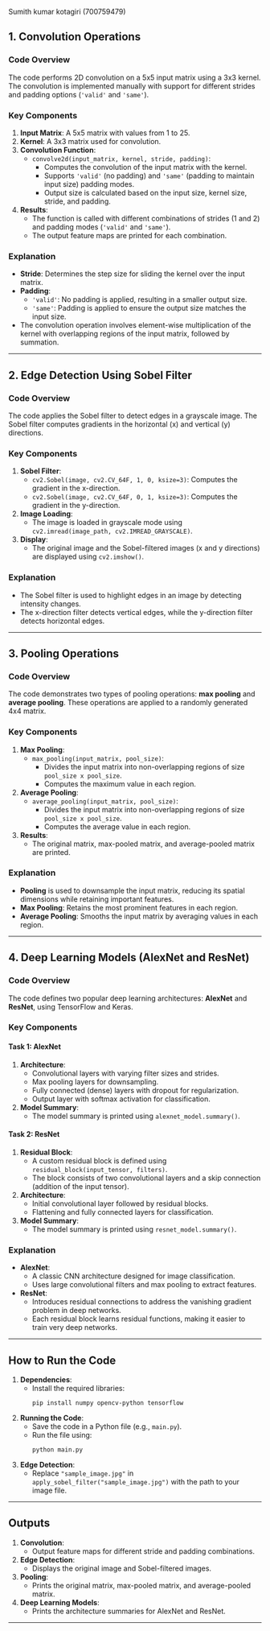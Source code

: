 Sumith kumar kotagiri (700759479)


## **1. Convolution Operations**

### **Code Overview**
The code performs 2D convolution on a 5x5 input matrix using a 3x3 kernel. The convolution is implemented manually with support for different strides and padding options (`'valid'` and `'same'`).

### **Key Components**
1. **Input Matrix**: A 5x5 matrix with values from 1 to 25.
2. **Kernel**: A 3x3 matrix used for convolution.
3. **Convolution Function**:
   - `convolve2d(input_matrix, kernel, stride, padding)`:
     - Computes the convolution of the input matrix with the kernel.
     - Supports `'valid'` (no padding) and `'same'` (padding to maintain input size) padding modes.
     - Output size is calculated based on the input size, kernel size, stride, and padding.
4. **Results**:
   - The function is called with different combinations of strides (1 and 2) and padding modes (`'valid'` and `'same'`).
   - The output feature maps are printed for each combination.

### **Explanation**
- **Stride**: Determines the step size for sliding the kernel over the input matrix.
- **Padding**:
  - `'valid'`: No padding is applied, resulting in a smaller output size.
  - `'same'`: Padding is applied to ensure the output size matches the input size.
- The convolution operation involves element-wise multiplication of the kernel with overlapping regions of the input matrix, followed by summation.

---

## **2. Edge Detection Using Sobel Filter**

### **Code Overview**
The code applies the Sobel filter to detect edges in a grayscale image. The Sobel filter computes gradients in the horizontal (x) and vertical (y) directions.

### **Key Components**
1. **Sobel Filter**:
   - `cv2.Sobel(image, cv2.CV_64F, 1, 0, ksize=3)`: Computes the gradient in the x-direction.
   - `cv2.Sobel(image, cv2.CV_64F, 0, 1, ksize=3)`: Computes the gradient in the y-direction.
2. **Image Loading**:
   - The image is loaded in grayscale mode using `cv2.imread(image_path, cv2.IMREAD_GRAYSCALE)`.
3. **Display**:
   - The original image and the Sobel-filtered images (x and y directions) are displayed using `cv2.imshow()`.

### **Explanation**
- The Sobel filter is used to highlight edges in an image by detecting intensity changes.
- The x-direction filter detects vertical edges, while the y-direction filter detects horizontal edges.

---

## **3. Pooling Operations**

### **Code Overview**
The code demonstrates two types of pooling operations: **max pooling** and **average pooling**. These operations are applied to a randomly generated 4x4 matrix.

### **Key Components**
1. **Max Pooling**:
   - `max_pooling(input_matrix, pool_size)`:
     - Divides the input matrix into non-overlapping regions of size `pool_size x pool_size`.
     - Computes the maximum value in each region.
2. **Average Pooling**:
   - `average_pooling(input_matrix, pool_size)`:
     - Divides the input matrix into non-overlapping regions of size `pool_size x pool_size`.
     - Computes the average value in each region.
3. **Results**:
   - The original matrix, max-pooled matrix, and average-pooled matrix are printed.

### **Explanation**
- **Pooling** is used to downsample the input matrix, reducing its spatial dimensions while retaining important features.
- **Max Pooling**: Retains the most prominent features in each region.
- **Average Pooling**: Smooths the input matrix by averaging values in each region.

---

## **4. Deep Learning Models (AlexNet and ResNet)**

### **Code Overview**
The code defines two popular deep learning architectures: **AlexNet** and **ResNet**, using TensorFlow and Keras.

### **Key Components**

#### **Task 1: AlexNet**
1. **Architecture**:
   - Convolutional layers with varying filter sizes and strides.
   - Max pooling layers for downsampling.
   - Fully connected (dense) layers with dropout for regularization.
   - Output layer with softmax activation for classification.
2. **Model Summary**:
   - The model summary is printed using `alexnet_model.summary()`.

#### **Task 2: ResNet**
1. **Residual Block**:
   - A custom residual block is defined using `residual_block(input_tensor, filters)`.
   - The block consists of two convolutional layers and a skip connection (addition of the input tensor).
2. **Architecture**:
   - Initial convolutional layer followed by residual blocks.
   - Flattening and fully connected layers for classification.
3. **Model Summary**:
   - The model summary is printed using `resnet_model.summary()`.

### **Explanation**
- **AlexNet**:
  - A classic CNN architecture designed for image classification.
  - Uses large convolutional filters and max pooling to extract features.
- **ResNet**:
  - Introduces residual connections to address the vanishing gradient problem in deep networks.
  - Each residual block learns residual functions, making it easier to train very deep networks.

---

## **How to Run the Code**
1. **Dependencies**:
   - Install the required libraries:
     ```
     pip install numpy opencv-python tensorflow
     ```
2. **Running the Code**:
   - Save the code in a Python file (e.g., `main.py`).
   - Run the file using:
     ```
     python main.py
     ```
3. **Edge Detection**:
   - Replace `"sample_image.jpg"` in `apply_sobel_filter("sample_image.jpg")` with the path to your image file.

---

## **Outputs**
1. **Convolution**:
   - Output feature maps for different stride and padding combinations.
2. **Edge Detection**:
   - Displays the original image and Sobel-filtered images.
3. **Pooling**:
   - Prints the original matrix, max-pooled matrix, and average-pooled matrix.
4. **Deep Learning Models**:
   - Prints the architecture summaries for AlexNet and ResNet.

---

